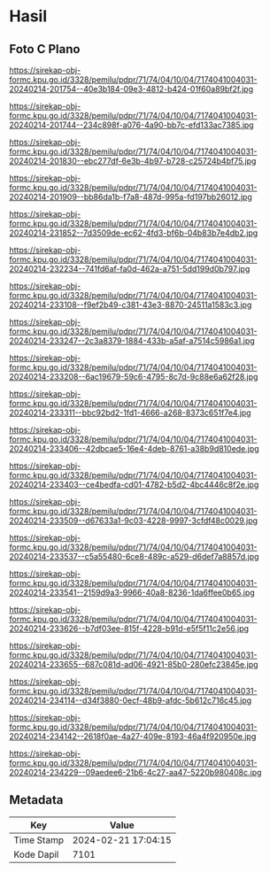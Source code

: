 # Hasil

## Foto C Plano

https://sirekap-obj-formc.kpu.go.id/3328/pemilu/pdpr/71/74/04/10/04/7174041004031-20240214-201754--40e3b184-09e3-4812-b424-01f60a89bf2f.jpg

https://sirekap-obj-formc.kpu.go.id/3328/pemilu/pdpr/71/74/04/10/04/7174041004031-20240214-201744--234c898f-a076-4a90-bb7c-efd133ac7385.jpg

https://sirekap-obj-formc.kpu.go.id/3328/pemilu/pdpr/71/74/04/10/04/7174041004031-20240214-201830--ebc277df-6e3b-4b97-b728-c25724b4bf75.jpg

https://sirekap-obj-formc.kpu.go.id/3328/pemilu/pdpr/71/74/04/10/04/7174041004031-20240214-201909--bb86da1b-f7a8-487d-995a-fd197bb26012.jpg

https://sirekap-obj-formc.kpu.go.id/3328/pemilu/pdpr/71/74/04/10/04/7174041004031-20240214-231852--7d3509de-ec62-4fd3-bf6b-04b83b7e4db2.jpg

https://sirekap-obj-formc.kpu.go.id/3328/pemilu/pdpr/71/74/04/10/04/7174041004031-20240214-232234--741fd6af-fa0d-462a-a751-5dd199d0b797.jpg

https://sirekap-obj-formc.kpu.go.id/3328/pemilu/pdpr/71/74/04/10/04/7174041004031-20240214-233108--f9ef2b49-c381-43e3-8870-24511a1583c3.jpg

https://sirekap-obj-formc.kpu.go.id/3328/pemilu/pdpr/71/74/04/10/04/7174041004031-20240214-233247--2c3a8379-1884-433b-a5af-a7514c5986a1.jpg

https://sirekap-obj-formc.kpu.go.id/3328/pemilu/pdpr/71/74/04/10/04/7174041004031-20240214-233208--6ac19679-59c6-4795-8c7d-9c88e6a62f28.jpg

https://sirekap-obj-formc.kpu.go.id/3328/pemilu/pdpr/71/74/04/10/04/7174041004031-20240214-233311--bbc92bd2-1fd1-4666-a268-8373c651f7e4.jpg

https://sirekap-obj-formc.kpu.go.id/3328/pemilu/pdpr/71/74/04/10/04/7174041004031-20240214-233406--42dbcae5-16e4-4deb-8761-a38b9d810ede.jpg

https://sirekap-obj-formc.kpu.go.id/3328/pemilu/pdpr/71/74/04/10/04/7174041004031-20240214-233403--ce4bedfa-cd01-4782-b5d2-4bc4446c8f2e.jpg

https://sirekap-obj-formc.kpu.go.id/3328/pemilu/pdpr/71/74/04/10/04/7174041004031-20240214-233509--d67633a1-9c03-4228-9997-3cfdf48c0029.jpg

https://sirekap-obj-formc.kpu.go.id/3328/pemilu/pdpr/71/74/04/10/04/7174041004031-20240214-233537--c5a55480-6ce8-489c-a529-d6def7a8857d.jpg

https://sirekap-obj-formc.kpu.go.id/3328/pemilu/pdpr/71/74/04/10/04/7174041004031-20240214-233541--2159d9a3-9966-40a8-8236-1da6ffee0b65.jpg

https://sirekap-obj-formc.kpu.go.id/3328/pemilu/pdpr/71/74/04/10/04/7174041004031-20240214-233626--b7df03ee-815f-4228-b91d-e5f5f11c2e56.jpg

https://sirekap-obj-formc.kpu.go.id/3328/pemilu/pdpr/71/74/04/10/04/7174041004031-20240214-233655--687c081d-ad06-4921-85b0-280efc23845e.jpg

https://sirekap-obj-formc.kpu.go.id/3328/pemilu/pdpr/71/74/04/10/04/7174041004031-20240214-234114--d34f3880-0ecf-48b9-afdc-5b612c716c45.jpg

https://sirekap-obj-formc.kpu.go.id/3328/pemilu/pdpr/71/74/04/10/04/7174041004031-20240214-234142--2618f0ae-4a27-409e-8193-46a4f920950e.jpg

https://sirekap-obj-formc.kpu.go.id/3328/pemilu/pdpr/71/74/04/10/04/7174041004031-20240214-234229--09aedee6-21b6-4c27-aa47-5220b980408c.jpg


## Metadata

| Key        | Value               |
| ---------- | ------------------- |
| Time Stamp | 2024-02-21 17:04:15 |
| Kode Dapil | 7101                |



